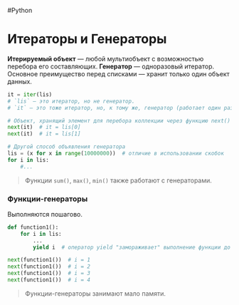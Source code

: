 #Python 

# Итераторы и Генераторы

**Итерируемый объект** — любой мультиобъект с возможностью перебора его составляющих.
**Генератор** — одноразовый итератор. Основное преимущество перед списками — хранит только один объект данных.

```python
it = iter(lis)  
# `lis` — это итератор, но не генератор.  
# `it` — это тоже итератор, но, к тому же, генератор (работает один раз).

# Объект, хранящий элемент для перебора коллекции через функцию next()
next(it)  # it = lis[0]
next(it)  # it = lis[1]

# Другой способ объявления генератора
lis = (x for x in range(10000000))  # отличие в использовании скобок
for i in lis:
	#...
```

> Функции `sum()`, `max()`, `min()` также работают с генераторами.

### Функции-генераторы
Выполняются пошагово.

```python
def function1():
    for i in lis:
        ...
        yield i  # оператор yield "замораживает" выполнение функции до следующей итерации цикла.

next(function1())  # i = 1
next(function1())  # i = 2
next(function1())  # i = 3
next(function1())  # i = 4
```

> Функции-генераторы занимают мало памяти.

